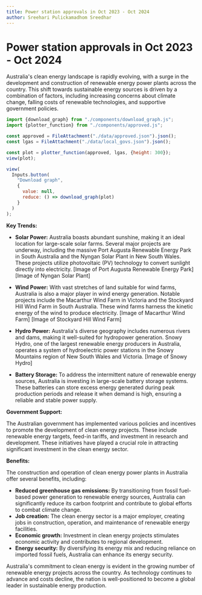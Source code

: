 ```yaml
---
title: Power station approvals in Oct 2023 - Oct 2024
author: Sreehari Pulickamadhom Sreedhar
---
```


# Power station approvals in Oct 2023 - Oct 2024

Australia's clean energy landscape is rapidly evolving, with a surge in the development and construction of renewable energy power plants across the country. This shift towards sustainable energy sources is driven by a combination of factors, including increasing concerns about climate change, falling costs of renewable technologies, and supportive government policies.

```js
import {download_graph} from "./components/download_graph.js";
import {plotter_function} from "./components/approved.js";
```

```js
const approved = FileAttachment("./data/approved.json").json();
const lgas = FileAttachment("./data/local_govs.json").json();

const plot = plotter_function(approved, lgas, {height: 300});
view(plot);

view(
  Inputs.button(
    "Download graph",
    {
      value: null,
      reduce: () => download_graph(plot)
    }
  )
);

```

**Key Trends:**

* **Solar Power:** Australia boasts abundant sunshine, making it an ideal location for large-scale solar farms. Several major projects are underway, including the massive Port Augusta Renewable Energy Park in South Australia and the Nyngan Solar Plant in New South Wales. These projects utilize photovoltaic (PV) technology to convert sunlight directly into electricity.
[Image of Port Augusta Renewable Energy Park]
[Image of Nyngan Solar Plant]

* **Wind Power:** With vast stretches of land suitable for wind farms, Australia is also a major player in wind energy generation. Notable projects include the Macarthur Wind Farm in Victoria and the Stockyard Hill Wind Farm in South Australia. These wind farms harness the kinetic energy of the wind to produce electricity.
[Image of Macarthur Wind Farm]
[Image of Stockyard Hill Wind Farm]

* **Hydro Power:** Australia's diverse geography includes numerous rivers and dams, making it well-suited for hydropower generation. Snowy Hydro, one of the largest renewable energy producers in Australia, operates a system of hydroelectric power stations in the Snowy Mountains region of New South Wales and Victoria.
[Image of Snowy Hydro]

* **Battery Storage:** To address the intermittent nature of renewable energy sources, Australia is investing in large-scale battery storage systems. These batteries can store excess energy generated during peak production periods and release it when demand is high, ensuring a reliable and stable power supply.

**Government Support:**

The Australian government has implemented various policies and incentives to promote the development of clean energy projects. These include renewable energy targets, feed-in tariffs, and investment in research and development. These initiatives have played a crucial role in attracting significant investment in the clean energy sector.

**Benefits:**

The construction and operation of clean energy power plants in Australia offer several benefits, including:

* **Reduced greenhouse gas emissions:** By transitioning from fossil fuel-based power generation to renewable energy sources, Australia can significantly reduce its carbon footprint and contribute to global efforts to combat climate change.
* **Job creation:** The clean energy sector is a major employer, creating jobs in construction, operation, and maintenance of renewable energy facilities.
* **Economic growth:** Investment in clean energy projects stimulates economic activity and contributes to regional development.
* **Energy security:** By diversifying its energy mix and reducing reliance on imported fossil fuels, Australia can enhance its energy security.

Australia's commitment to clean energy is evident in the growing number of renewable energy projects across the country. As technology continues to advance and costs decline, the nation is well-positioned to become a global leader in sustainable energy production.

